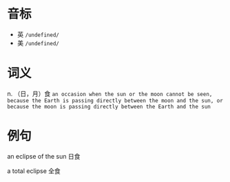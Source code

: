 # 音标

- 英 `/undefined/`
- 美 `/undefined/`

# 词义

n. （日，月）食
`an occasion when the sun or the moon cannot be seen, because the Earth is passing directly between the moon and the sun, or because the moon is passing directly between the Earth and the sun`

# 例句

an eclipse of the sun
日食

a total eclipse
全食


